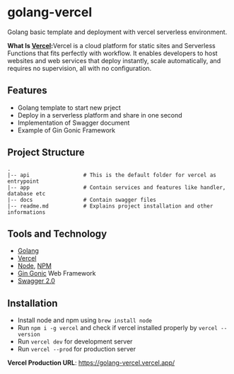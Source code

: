 # golang-vercel
 Golang basic template and deployment with vercel serverless environment. 

 **What Is [Vercel]:** ​Vercel is a cloud platform for static sites and Serverless Functions that fits perfectly with workflow. It enables developers to host websites and web services that deploy instantly, scale automatically, and requires no supervision, all with no configuration.

## Features 
-   Golang template to start new prject
-   Deploy in a serverless platform and share in one second
-   Implementation of Swagger document 
-   Example of Gin Gonic Framework


## Project Structure
    .
    |-- api                 # This is the default folder for vercel as entrypoint 
    |-- app                 # Contain services and features like handler, database etc
    |-- docs                # Contain swagger files
    |-- readme.md           # Explains project installation and other informations

## Tools and Technology
-   [Golang]
-   [Vercel]
-   [Node], [NPM]
-   [Gin Gonic] Web Framework
-   [Swagger 2.0]

## Installation
-   Install node and npm using `brew install node`
-   Run `npm i -g vercel` and check if vercel installed properly by `vercel --version`
-   Run `vercel dev` for development server
-   Run `vercel --prod` for production server

**Vercel Production URL**: https://golang-vercel.vercel.app/

[Vercel]: <https://vercel.com/>
[Project Link]: <https://golang-vercel.vercel.app/>
[Golang]: <https://go.dev/>
[Gin Gonic]: <[link](https://gin-gonic.com/)>
[Swagger 2.0]: <https://swagger.io/specification/v2/>
[Node]: <https://nodejs.org/en/>
[NPM]: <https://www.npmjs.com/>
[NPM]: <link>
[NPM]: <link>
[NPM]: <link>
